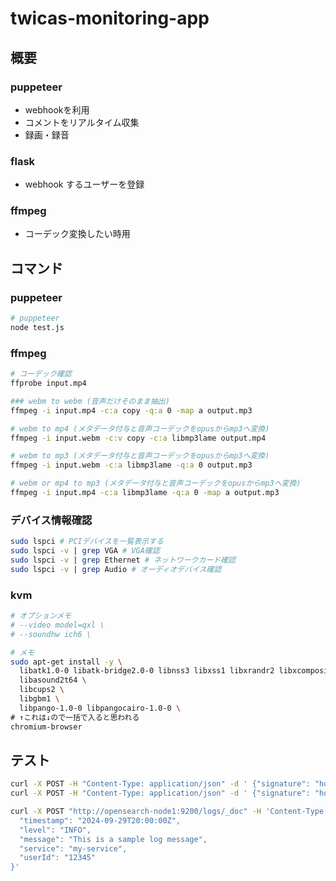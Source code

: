 # twicas-monitoring-app

## 概要

### puppeteer
- webhookを利用
- コメントをリアルタイム収集
- 録画・録音

### flask
- webhook するユーザーを登録

### ffmpeg
- コーデック変換したい時用

## コマンド

### puppeteer

```bash
# puppeteer
node test.js
```

### ffmpeg
```bash
# コーデック確認
ffprobe input.mp4

### webm to webm (音声だけそのまま抽出)
ffmpeg -i input.mp4 -c:a copy -q:a 0 -map a output.mp3

# webm to mp4 (メタデータ付与と音声コーデックをopusからmp3へ変換)
ffmpeg -i input.webm -c:v copy -c:a libmp3lame output.mp4

# webm to mp3 (メタデータ付与と音声コーデックをopusからmp3へ変換)
ffmpeg -i input.webm -c:a libmp3lame -q:a 0 output.mp3

# webm or mp4 to mp3 (メタデータ付与と音声コーデックをopusからmp3へ変換)
ffmpeg -i input.mp4 -c:a libmp3lame -q:a 0 -map a output.mp3
```

### デバイス情報確認
```bash
sudo lspci # PCIデバイスを一覧表示する
sudo lspci -v | grep VGA # VGA確認
sudo lspci -v | grep Ethernet # ネットワークカード確認
sudo lspci -v | grep Audio # オーディオデバイス確認
```

### kvm
```bash
# オプションメモ
# --video model=qxl \
# --soundhw ich6 \

# メモ
sudo apt-get install -y \
  libatk1.0-0 libatk-bridge2.0-0 libnss3 libxss1 libxrandr2 libxcomposite1 libxcursor1 libxdamage1 libxi6 libxtst6 \
  libasound2t64 \
  libcups2 \
  libgbm1 \
  libpango-1.0-0 libpangocairo-1.0-0 \
# ↑これは↓ので一括で入ると思われる
chromium-browser
```

## テスト

```bash
curl -X POST -H "Content-Type: application/json" -d ' {"signature": "hoge","broadcaster": {"screen_id": "twicasting_jp", "is_live": true}}' http://localhost:18080
curl -X POST -H "Content-Type: application/json" -d ' {"signature": "hoge","broadcaster": {"screen_id": "twicasting_jp", "is_live": true}}' http://192.168.11.100:8089

```

```bash
curl -X POST "http://opensearch-node1:9200/logs/_doc" -H 'Content-Type: application/json' -d '{
  "timestamp": "2024-09-29T20:00:00Z",
  "level": "INFO",
  "message": "This is a sample log message",
  "service": "my-service",
  "userId": "12345"
}'
```
